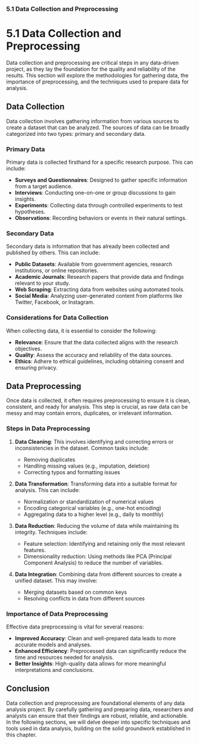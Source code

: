 ### 5.1 Data Collection and Preprocessing

# 5.1 Data Collection and Preprocessing

Data collection and preprocessing are critical steps in any data-driven project, as they lay the foundation for the quality and reliability of the results. This section will explore the methodologies for gathering data, the importance of preprocessing, and the techniques used to prepare data for analysis.

## Data Collection

Data collection involves gathering information from various sources to create a dataset that can be analyzed. The sources of data can be broadly categorized into two types: primary and secondary data.

### Primary Data

Primary data is collected firsthand for a specific research purpose. This can include:

- **Surveys and Questionnaires**: Designed to gather specific information from a target audience.
- **Interviews**: Conducting one-on-one or group discussions to gain insights.
- **Experiments**: Collecting data through controlled experiments to test hypotheses.
- **Observations**: Recording behaviors or events in their natural settings.

### Secondary Data

Secondary data is information that has already been collected and published by others. This can include:

- **Public Datasets**: Available from government agencies, research institutions, or online repositories.
- **Academic Journals**: Research papers that provide data and findings relevant to your study.
- **Web Scraping**: Extracting data from websites using automated tools.
- **Social Media**: Analyzing user-generated content from platforms like Twitter, Facebook, or Instagram.

### Considerations for Data Collection

When collecting data, it is essential to consider the following:

- **Relevance**: Ensure that the data collected aligns with the research objectives.
- **Quality**: Assess the accuracy and reliability of the data sources.
- **Ethics**: Adhere to ethical guidelines, including obtaining consent and ensuring privacy.

## Data Preprocessing

Once data is collected, it often requires preprocessing to ensure it is clean, consistent, and ready for analysis. This step is crucial, as raw data can be messy and may contain errors, duplicates, or irrelevant information.

### Steps in Data Preprocessing

1. **Data Cleaning**: This involves identifying and correcting errors or inconsistencies in the dataset. Common tasks include:
   - Removing duplicates
   - Handling missing values (e.g., imputation, deletion)
   - Correcting typos and formatting issues

2. **Data Transformation**: Transforming data into a suitable format for analysis. This can include:
   - Normalization or standardization of numerical values
   - Encoding categorical variables (e.g., one-hot encoding)
   - Aggregating data to a higher level (e.g., daily to monthly)

3. **Data Reduction**: Reducing the volume of data while maintaining its integrity. Techniques include:
   - Feature selection: Identifying and retaining only the most relevant features.
   - Dimensionality reduction: Using methods like PCA (Principal Component Analysis) to reduce the number of variables.

4. **Data Integration**: Combining data from different sources to create a unified dataset. This may involve:
   - Merging datasets based on common keys
   - Resolving conflicts in data from different sources

### Importance of Data Preprocessing

Effective data preprocessing is vital for several reasons:

- **Improved Accuracy**: Clean and well-prepared data leads to more accurate models and analyses.
- **Enhanced Efficiency**: Preprocessed data can significantly reduce the time and resources needed for analysis.
- **Better Insights**: High-quality data allows for more meaningful interpretations and conclusions.

## Conclusion

Data collection and preprocessing are foundational elements of any data analysis project. By carefully gathering and preparing data, researchers and analysts can ensure that their findings are robust, reliable, and actionable. In the following sections, we will delve deeper into specific techniques and tools used in data analysis, building on the solid groundwork established in this chapter.